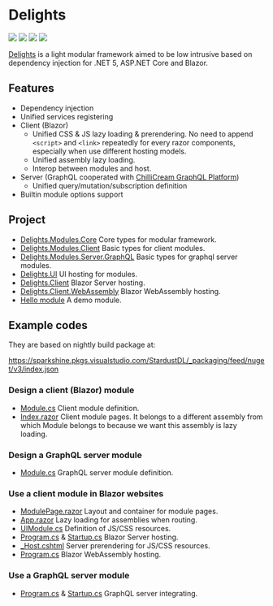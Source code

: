 # Delights

![](https://github.com/StardustDL/delights/workflows/CI/badge.svg) ![](https://github.com/StardustDL/delights/workflows/CD/badge.svg) ![](https://img.shields.io/github/license/StardustDL/delights.svg) [![](https://buildstats.info/nuget/Delights.Modules.Core)](https://www.nuget.org/packages/Delights.Modules.Core/)

[Delights](https://github.com/StardustDL/delights) is a light modular framework aimed to be low intrusive based on dependency injection for .NET 5, ASP.NET Core and Blazor.

## Features

- Dependency injection
- Unified services registering
- Client (Blazor)
  - Unified CSS & JS lazy loading & prerendering. No need to append `<script>` and `<link>` repeatedly for every razor components, especially when use different hosting models.
  - Unified assembly lazy loading.
  - Interop between modules and host.
- Server (GraphQL cooperated with [ChilliCream GraphQL Platform](https://github.com/ChilliCream/hotchocolate))
  - Unified query/mutation/subscription definition
- Builtin module options support

## Project

- [Delights.Modules.Core](./src/Delights.Modules.Core/) Core types for modular framework.
- [Delights.Modules.Client](./src/Delights.Modules.Client/) Basic types for client modules.
- [Delights.Modules.Server.GraphQL](./src/Delights.Modules.Server.GraphQL/) Basic types for graphql server modules.
- [Delights.UI](./src/Delights.UI/) UI hosting for modules.
- [Delights.Client](./src/Delights.Client/) Blazor Server hosting.
- [Delights.Client.WebAssembly](./src/Delights.Client.WebAssembly/) Blazor WebAssembly hosting.
- [Hello module](./src/modules/hello/) A demo module.

## Example codes

They are based on nightly build package at: 

https://sparkshine.pkgs.visualstudio.com/StardustDL/_packaging/feed/nuget/v3/index.json

### Design a client (Blazor) module

- [Module.cs](./src/modules/hello/Delights.Modules.Hello/Module.cs) Client module definition.
- [Index.razor](./src/modules/hello/Delights.Modules.Hello.UI/Pages/Index.razor) Client module pages. It belongs to a different assembly from which Module belongs to because we want this assembly is lazy loading.

### Design a GraphQL server module

- [Module.cs](./src/modules/hello/Delights.Modules.Hello.Server/Module.cs) GraphQL server module definition.

### Use a client module in Blazor websites

- [ModulePage.razor](./src/Delights.UI/Components/ModulePage.razor) Layout and container for module pages.
- [App.razor](./src/Delights.UI/App.razor) Lazy loading for assemblies when routing.
- [UIModule.cs](./src/Delights.UI/UIModule.cs) Definition of JS/CSS resources.
- [Program.cs](./src/Delights.Client/Program.cs) & [Startup.cs](./src/Delights.Client/Startup.cs) Blazor Server hosting.
- [_Host.cshtml](./src/Delights.Client/Pages/_Host.cshtml) Server prerendering for JS/CSS resources.
- [Program.cs](./src/Delights.Client.WebAssembly/Program.cs) Blazor WebAssembly hosting.

### Use a GraphQL server module

- [Program.cs](./src/Delights.Api/Program.cs) & [Startup.cs](./src/Delights.Api/Startup.cs) GraphQL server integrating.
